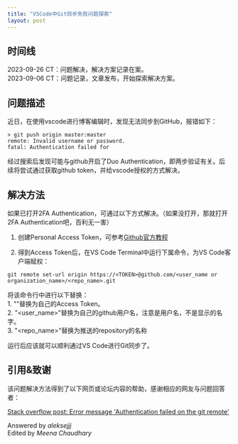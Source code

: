 ```yaml
---
title: "VSCode中Git同步失败问题探索"
layout: post
---
```

## 时间线

2023-09-26 CT：问题解决，解决方案记录在案。  
2023-09-06 CT：问题记录，文章发布，开始探索解决方案。

## 问题描述

近日，在使用vscode进行博客编辑时，发现无法同步到GitHub，报错如下：

```linux
> git push origin master:master
remote: Invalid username or password.
fatal: Authentication failed for
```

经过搜索后发现可能与github开启了Duo Authentication，即两步验证有关。后续将尝试通过获取github token，并给vscode授权的方式解决。

<!--more-->

## 解决方法

如果已打开2FA Authentication，可通过以下方式解决。（如果没打开，那就打开2FA Authentication吧，百利无一害）

1. 创建Personal Access Token，可参考[Github官方教程](https://docs.github.com/en/authentication/keeping-your-account-and-data-secure/managing-your-personal-access-tokens)

2. 得到Access Token后，在VS Code Terminal中运行下属命令，为VS Code客户端赋权：

```linux
git remote set-url origin https://<TOKEN>@github.com/<user_name or organization_name>/<repo_name>.git
```

将该命令行中进行以下替换：  
    1. "<TOKEN>"替换为自己的Access Token。  
    2. "<user_name>"替换为自己的github用户名，注意是用户名，不是显示的名字。  
    3. "<repo_name>"替换为推送的repository的名称

运行后应该就可以顺利通过VS Code进行Git同步了。

## 引用&致谢

该问题解决方法得到了以下网页或论坛内容的帮助，感谢相应的网友与问题回答者：

[Stack overflow post: Error message 'Authentication failed on the git remote'](https://stackoverflow.com/questions/32639393/error-message-authentication-failed-on-the-git-remote)

Answered by *aleksejjj*  
Edited by *Meena Chaudhary*